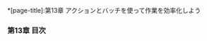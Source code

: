 *[page-title]:第13章 アクションとバッチを使って作業を効率化しよう

### 第13章 目次
<div markdown="1" class="page-mokuji auto-mokuji">
</div>